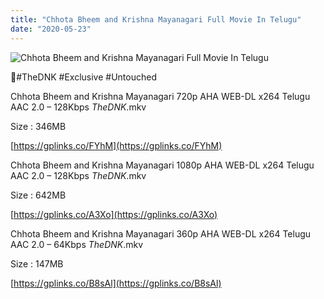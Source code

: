 ```yaml
---
title: "Chhota Bheem and Krishna Mayanagari Full Movie In Telugu"
date: "2020-05-23"
---
```


![Chhota Bheem and Krishna Mayanagari Full Movie In Telugu](https://snagfilms-a.akamaihd.net/38c1e2aa-64c1-41c3-8b5e-674247d490c8/images/2020/05/21/1590073288011_2watchmayanagarionline1920x1080_16x9Images.jpg "Chhota Bheem and Krishna Mayanagari Full Movie In Telugu")

🌟#TheDNK #Exclusive #Untouched

Chhota Bheem and Krishna Mayanagari 720p AHA WEB-DL x264 Telugu AAC 2.0 – 128Kbps _TheDNK_.mkv

Size : 346MB

[https://gplinks.co/FYhM](https://gplinks.co/FYhM)

Chhota Bheem and Krishna Mayanagari 1080p AHA WEB-DL x264 Telugu AAC 2.0 – 128Kbps _TheDNK_.mkv

Size : 642MB

[https://gplinks.co/A3Xo](https://gplinks.co/A3Xo)

Chhota Bheem and Krishna Mayanagari 360p AHA WEB-DL x264 Telugu AAC 2.0 – 64Kbps _TheDNK_.mkv

Size : 147MB

[https://gplinks.co/B8sAl](https://gplinks.co/B8sAl)
